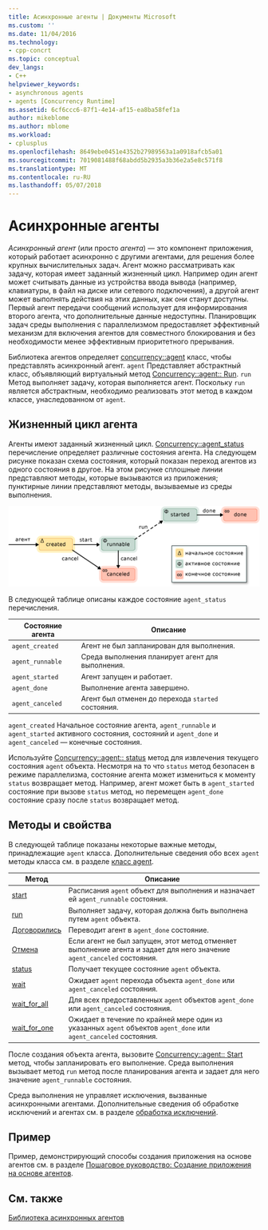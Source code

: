 ```yaml
---
title: Асинхронные агенты | Документы Microsoft
ms.custom: ''
ms.date: 11/04/2016
ms.technology:
- cpp-concrt
ms.topic: conceptual
dev_langs:
- C++
helpviewer_keywords:
- asynchronous agents
- agents [Concurrency Runtime]
ms.assetid: 6cf6ccc6-87f1-4e14-af15-ea8ba58fef1a
author: mikeblome
ms.author: mblome
ms.workload:
- cplusplus
ms.openlocfilehash: 8649ebe0451e4352b27989563a1a0918afcb5a01
ms.sourcegitcommit: 7019081488f68abdd5b2935a3b36e2a5e8c571f8
ms.translationtype: MT
ms.contentlocale: ru-RU
ms.lasthandoff: 05/07/2018
---
```

# <a name="asynchronous-agents"></a>Асинхронные агенты
*Асинхронный агент* (или просто *агента*) — это компонент приложения, который работает асинхронно с другими агентами, для решения более крупных вычислительных задач. Агент можно рассматривать как задачу, которая имеет заданный жизненный цикл. Например один агент может считывать данные из устройства ввода вывода (например, клавиатуры, в файл на диске или сетевого подключения), а другой агент может выполнять действия на этих данных, как они станут доступны. Первый агент передачи сообщений использует для информирования второго агента, что дополнительные данные недоступны. Планировщик задач среды выполнения с параллелизмом предоставляет эффективный механизм для включения агентов для совместного блокирования и без необходимости менее эффективным приоритетного прерывания.  
  

 Библиотека агентов определяет [concurrency::agent](../../parallel/concrt/reference/agent-class.md) класс, чтобы представлять асинхронный агент. `agent` Представляет абстрактный класс, объявляющий виртуальный метод [Concurrency::agent:: Run](reference/agent-class.md#run). `run` Метод выполняет задачу, которая выполняется агент. Поскольку `run` является абстрактным, необходимо реализовать этот метод в каждом классе, унаследованном от `agent`.  
  
## <a name="agent-life-cycle"></a>Жизненный цикл агента  
 Агенты имеют заданный жизненный цикл. [Concurrency::agent_status](reference/concurrency-namespace-enums.md#agent_status) перечисление определяет различные состояния агента. На следующем рисунке показан схема состояния, который показан переход агентов из одного состояния в другое. На этом рисунке сплошные линии представляют методы, которые вызываются из приложения; пунктирные линии представляют методы, вызываемые из среды выполнения.  
  
 ![Схема состояния агента](../../parallel/concrt/media/agentstate.png "agentstate")  
  
 В следующей таблице описаны каждое состояние `agent_status` перечисления.  
  
|Состояние агента|Описание|  
|-----------------|-----------------|  
|`agent_created`|Агент не был запланирован для выполнения.|  
|`agent_runnable`|Среда выполнения планирует агент для выполнения.|  
|`agent_started`|Агент запущен и работает.|  
|`agent_done`|Выполнение агента завершено.|  
|`agent_canceled`|Агент был отменен до перехода `started` состояния.|  
  
 `agent_created` Начальное состояние агента, `agent_runnable` и `agent_started` активного состояния, состояний и `agent_done` и `agent_canceled` — конечные состояния.  
  
 Используйте [Concurrency::agent:: status](reference/agent-class.md#status) метод для извлечения текущего состояния `agent` объекта. Несмотря на то что `status` метод безопасен в режиме параллелизма, состояние агента может измениться к моменту `status` возвращает метод. Например, агент может быть в `agent_started` состояние при вызове `status` метод, но перемещен `agent_done` состояние сразу после `status` возвращает метод.  

  
## <a name="methods-and-features"></a>Методы и свойства  
 В следующей таблице показаны некоторые важные методы, принадлежащие `agent` класса. Дополнительные сведения обо всех `agent` методы класса см. в разделе [класс agent](../../parallel/concrt/reference/agent-class.md).  
  
|Метод|Описание|  
|------------|-----------------|  
|[start](reference/agent-class.md#start)|Расписания `agent` объект для выполнения и назначает ей `agent_runnable` состояния.|  
|[run](reference/agent-class.md#run)|Выполняет задачу, которая должна быть выполнена путем `agent` объекта.|  
|[Договорились](reference/agent-class.md#done)|Переводит агент в `agent_done` состояние.|  
|[Отмена](../../parallel/concrt/cancellation-in-the-ppl.md#cancel)|Если агент не был запущен, этот метод отменяет выполнение агента и задает для него значение `agent_canceled` состояния.|  
|[status](reference/agent-class.md#status)|Получает текущее состояние `agent` объекта.|  
|[wait](reference/agent-class.md#wait)|Ожидает `agent` перехода объекта `agent_done` или `agent_canceled` состояния.|  
|[wait_for_all](reference/agent-class.md#wait_for_all)|Для всех предоставленных `agent` объектов `agent_done` или `agent_canceled` состояния.|  
|[wait_for_one](reference/agent-class.md#wait_for_one)|Ожидает в течение по крайней мере один из указанных `agent` объектов `agent_done` или `agent_canceled` состояния.|  
  
 После создания объекта агента, вызовите [Concurrency::agent:: Start](reference/agent-class.md#start) метод, чтобы запланировать его выполнение. Среда выполнения вызывает метод `run` метод после планирования агента и задает для него значение `agent_runnable` состояния.  
  
 Среда выполнения не управляет исключения, вызванные асинхронными агентами. Дополнительные сведения об обработке исключений и агентах см. в разделе [обработка исключений](../../parallel/concrt/exception-handling-in-the-concurrency-runtime.md).  
  
## <a name="example"></a>Пример  
 Пример, демонстрирующий способы создания приложения на основе агентов см. в разделе [Пошаговое руководство: Создание приложения на основе агентов](../../parallel/concrt/walkthrough-creating-an-agent-based-application.md).  
  
## <a name="see-also"></a>См. также  
 [Библиотека асинхронных агентов](../../parallel/concrt/asynchronous-agents-library.md)

